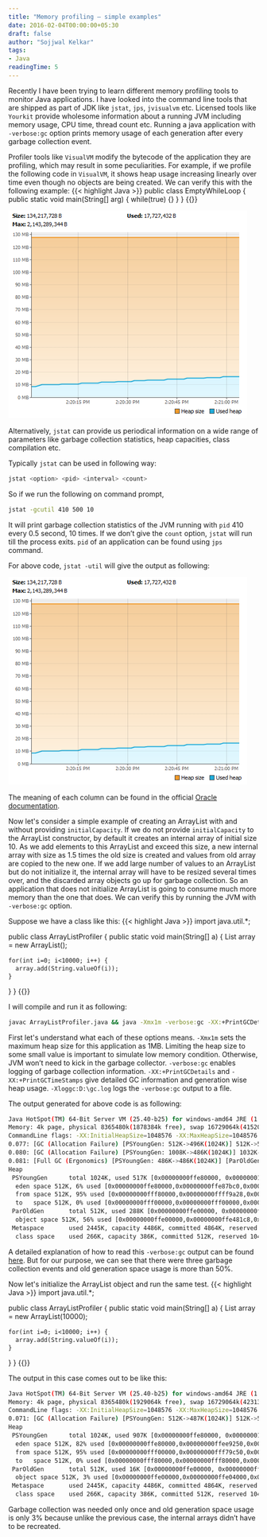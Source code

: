 ```yaml
---
title: "Memory profiling – simple examples"
date: 2016-02-04T00:00:00+05:30
draft: false
author: "Sojjwal Kelkar"
tags:
- Java
readingTime: 5
---
```


Recently I have been trying to learn different memory profiling tools to monitor Java applications. I have looked into the command line tools that are shipped as part of JDK like `jstat`, `jps`, `jvisualvm` etc. Licensed tools like `Yourkit` provide wholesome information about a running JVM including memory usage, CPU time, thread count etc. Running a java application with `-verbose:gc` option prints memory usage of each generation after every garbage collection event.

Profiler tools like `VisualVM` modify the bytecode of the application they are profiling, which may result in some peculiarities. For example, if we profile the following code in `VisualVM`, it shows heap usage increasing linearly over time even though no objects are being created. We can verify this with the following example:
{{< highlight Java  >}}
public class EmptyWhileLoop {
  public static void main(String[] arg) {
    while(true) {}
  }
}
{{</highlight>}}

![VisualVM output](https://github.com/sskelkar/blog-posts/raw/master/images/memory-profiling-1.png)

Alternatively, `jstat` can provide us periodical information on a wide range of parameters like garbage collection statistics, heap capacities, class compilation etc.

Typically `jstat` can be used in following way:
```sh
jstat <option> <pid> <interval> <count>
```
So if we run the following on command prompt,
```sh
jstat -gcutil 410 500 10
```
It will print garbage collection statistics of the JVM running with `pid` 410 every 0.5 second, 10 times. If we don’t give the `count` option, `jstat` will run till the process exits. `pid` of an application can be found using `jps` command.

For above code, `jstat -util` will give the output as following:

![jstat output](https://github.com/sskelkar/blog-posts/raw/master/images/memory-profiling-1.png)

The meaning of each column can be found in the official [Oracle documentation](https://docs.oracle.com/javase/8/docs/technotes/tools/unix/jstat.html).

Now let's consider a simple example of creating an ArrayList with and without providing `initialCapacity`. If we do not provide `initialCapacity` to the ArrayList constructor, by default it creates an internal array of initial size 10. As we add elements to this ArrayList and exceed this size, a new internal array with size as 1.5 times the old size is created and values from old array are copied to the new one. If we add large number of values to an ArrayList but do not initialize it, the internal array will have to be resized several times over, and the discarded array objects go up for garbage collection. So an application that does not initialize ArrayList is going to consume much more memory than the one that does. We can verify this by running the JVM with `-verbose:gc` option.

Suppose we have a class like this:
{{< highlight Java  >}}
import java.util.*;

public class ArrayListProfiler {
  public static void main(String[] a) {
    List<String> array = new ArrayList<String>();
    
    for(int i=0; i<10000; i++) {
      array.add(String.valueOf(i));
    }
  }
}
{{</highlight>}}

I will compile and run it as following:
```cmd
javac ArrayListProfiler.java && java -Xmx1m -verbose:gc -XX:+PrintGCDetails -XX:+PrintGCTimeStamps -Xloggc:D:\gc.log ArrayListProfiler
```
First let's understand what each of these options means. `-Xmx1m` sets the maximum heap size for this application as 1MB. Limiting the heap size to some small value is important to simulate low memory condition. Otherwise, JVM won’t need to kick in the garbage collector. `-verbose:gc` enables logging of garbage collection information. `-XX:+PrintGCDetails` and `-XX:+PrintGCTimeStamps` give detailed GC information and generation wise heap usage. `-Xloggc:D:\gc.log` logs the `-verbose:gc` output to a file.

The output generated for above code is as following:
```sh
Java HotSpot(TM) 64-Bit Server VM (25.40-b25) for windows-amd64 JRE (1.8.0_40-b26), built on Mar  7 2015 13:51:59 by "java_re" with MS VC++ 10.0 (VS2010)
Memory: 4k page, physical 8365480k(1878384k free), swap 16729064k(4152084k free)
CommandLine flags: -XX:InitialHeapSize=1048576 -XX:MaxHeapSize=1048576 -XX:+PrintGC -XX:+PrintGCDetails -XX:+PrintGCTimeStamps -XX:+UseCompressedClassPointers -XX:+UseCompressedOops -XX:-UseLargePagesIndividualAllocation -XX:+UseParallelGC 
0.077: [GC (Allocation Failure) [PSYoungGen: 512K->496K(1024K)] 512K->520K(1536K), 0.0007685 secs] [Times: user=0.00 sys=0.00, real=0.00 secs] 
0.080: [GC (Allocation Failure) [PSYoungGen: 1008K->486K(1024K)] 1032K->806K(1536K), 0.0009741 secs] [Times: user=0.00 sys=0.00, real=0.00 secs] 
0.081: [Full GC (Ergonomics) [PSYoungGen: 486K->486K(1024K)] [ParOldGen: 320K->288K(512K)] 806K->774K(1536K), [Metaspace: 2439K->2439K(1056768K)], 0.0064944 secs] [Times: user=0.00 sys=0.00, real=0.01 secs] 
Heap
 PSYoungGen      total 1024K, used 517K [0x00000000ffe80000, 0x0000000100000000, 0x0000000100000000)
  eden space 512K, 6% used [0x00000000ffe80000,0x00000000ffe87bc0,0x00000000fff00000)
  from space 512K, 95% used [0x00000000fff80000,0x00000000ffff9a28,0x0000000100000000)
  to   space 512K, 0% used [0x00000000fff00000,0x00000000fff00000,0x00000000fff80000)
 ParOldGen       total 512K, used 288K [0x00000000ffe00000, 0x00000000ffe80000, 0x00000000ffe80000)
  object space 512K, 56% used [0x00000000ffe00000,0x00000000ffe481c8,0x00000000ffe80000)
 Metaspace       used 2445K, capacity 4486K, committed 4864K, reserved 1056768K
  class space    used 266K, capacity 386K, committed 512K, reserved 1048576K
```
A detailed explanation of how to read this `-verbose:gc` output can be found [here](https://stackoverflow.com/questions/16794783/how-to-read-a-verbosegc-output/16797404#16797404). But for our purpose, we can see that there were three garbage collection events and old generation space usage is more than 50%.

Now let's initialize the ArrayList object and run the same test.
{{< highlight Java  >}}
import java.util.*;

public class ArrayListProfiler {
  public static void main(String[] a) {
    List<String> array = new ArrayList<String>(10000);

    for(int i=0; i<10000; i++) {
      array.add(String.valueOf(i));
    }
  }
}
{{</highlight>}}

The output in this case comes out to be like this:
```sh
Java HotSpot(TM) 64-Bit Server VM (25.40-b25) for windows-amd64 JRE (1.8.0_40-b26), built on Mar  7 2015 13:51:59 by "java_re" with MS VC++ 10.0 (VS2010)
Memory: 4k page, physical 8365480k(1929064k free), swap 16729064k(4231388k free)
CommandLine flags: -XX:InitialHeapSize=1048576 -XX:MaxHeapSize=1048576 -XX:+PrintGC -XX:+PrintGCDetails -XX:+PrintGCTimeStamps -XX:+UseCompressedClassPointers -XX:+UseCompressedOops -XX:-UseLargePagesIndividualAllocation -XX:+UseParallelGC 
0.071: [GC (Allocation Failure) [PSYoungGen: 512K->487K(1024K)] 512K->503K(1536K), 0.0008072 secs] [Times: user=0.00 sys=0.00, real=0.00 secs] 
Heap
 PSYoungGen      total 1024K, used 907K [0x00000000ffe80000, 0x0000000100000000, 0x0000000100000000)
  eden space 512K, 82% used [0x00000000ffe80000,0x00000000ffee9250,0x00000000fff00000)
  from space 512K, 95% used [0x00000000fff00000,0x00000000fff79c50,0x00000000fff80000)
  to   space 512K, 0% used [0x00000000fff80000,0x00000000fff80000,0x0000000100000000)
 ParOldGen       total 512K, used 16K [0x00000000ffe00000, 0x00000000ffe80000, 0x00000000ffe80000)
  object space 512K, 3% used [0x00000000ffe00000,0x00000000ffe04000,0x00000000ffe80000)
 Metaspace       used 2445K, capacity 4486K, committed 4864K, reserved 1056768K
  class space    used 266K, capacity 386K, committed 512K, reserved 1048576K
```
Garbage collection was needed only once and old generation space usage is only 3% because unlike the previous case, the internal arrays didn’t have to be recreated.

